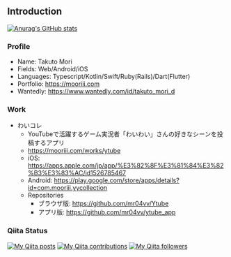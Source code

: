 ## Introduction

[![Anurag's GitHub stats](https://github-readme-stats.vercel.app/api?username=mr04vv&count_private=true&theme=great-gatsby&show_icons=true)](https://github.com/anuraghazra/github-readme-stats)


### Profile

- Name: Takuto Mori
- Fields: Web/Android/iOS
- Languages: Typescript/Kotlin/Swift/Ruby(Rails)/Dart(Flutter)
- Portfolio: https://mooriii.com
- Wantedly: https://www.wantedly.com/id/takuto_mori_d

### Work

- わいコレ
  - YouTubeで活躍するゲーム実況者「わいわい」さんの好きなシーンを投稿するアプリ
  - https://mooriii.com/works/ytube
  - iOS: https://apps.apple.com/jp/app/%E3%82%8F%E3%81%84%E3%82%B3%E3%83%AC/id1526785467
  - Android: https://play.google.com/store/apps/details?id=com.mooriii.yycollection
  - Repositories
    - ブラウザ版: https://github.com/mr04vv/Ytube
    - アプリ版: https://github.com/mr04vv/ytube_app

### Qiita Status 
[![My Qiita posts](https://qiita-badge.apiapi.app/s/mooriii/posts.svg)](http://qiita.com/mooriii)
[![My Qiita contributions](https://qiita-badge.apiapi.app/s/mooriii/contributions.svg)](http://qiita.com/mooriii)
[![My Qiita followers](https://qiita-badge.apiapi.app/s/mooriii/followers.svg)](http://qiita.com/mooriii)
                




